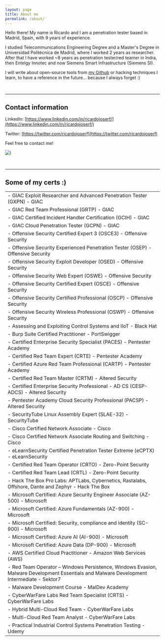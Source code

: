 ```yaml
---
layout: page
title: About me
permalink: /about/
---
```



Hello there! My name is Ricardo and I am a penetration tester based in Madrid, Spain, with 9 years of experience. 

I studied Telecommunications Engineering Degree and a Master's Degree in Universidad Politécnica de Madrid, where I worked 2 years as researcher. After that I have worked ~8 years as penetration tester/red teamer in Indra, then Entelgy Innotec and now Siemens Smart Infrastructure (Siemens SI).

I will write about open-source tools from [my Github](https://github.com/ricardojoserf) or hacking techniques I learn, to have a reference in the future... because I always forget :)

<br>

-------------------------------

## Contact information

LinkedIn: [https://www.linkedin.com/in/ricardojoserf/](https://www.linkedin.com/in/ricardojoserf/)

Twitter: [https://twitter.com/ricardojoserf](https://twitter.com/ricardojoserf)

Feel free to contact me!

![i](https://media.giphy.com/media/v1.Y2lkPTc5MGI3NjExNjliNTk4NTM3MjExZGQ4YzVlOGQ0MmQzNTFjYTFkNjYyMjYzNTVkOSZjdD1n/13HBDT4QSTpveU/giphy.gif)

<br>

-------------------------------

##  Some of my certs :)

|  |
|----------------|
| - GIAC Exploit Researcher and Advanced Penetration Tester (GXPN) - GIAC | 
| - GIAC Red Team Professional (GRTP) - GIAC |
| - GIAC Certified Incident Handler Certification (GCIH) - GIAC |
| - GIAC Cloud Penetration Tester (GCPN) - GIAC |
| - Offensive Security Certified Expert 3 (OSCE3) - Offensive Security | 
| - Offensive Security Experienced Penetration Tester (OSEP) - Offensive Security | 
| - Offensive Security Exploit Developer (OSED) - Offensive Security | 
| - Offensive Security Web Expert (OSWE) - Offensive Security | 
| - Offensive Security Certified Expert (OSCE) - Offensive Security | 
| - Offensive Security Certified Professional (OSCP) - Offensive Security | 
| - Offensive Security Wireless Professional (OSWP) - Offensive Security | 
| - Assessing and Exploiting Control Systems and IIoT - Black Hat | 
| - Burp Suite Certified Practitioner - PortSwigger | 
| - Certified Enterprise Security Specialist (PACES) - Pentester Academy | 
| - Certified Red Team Expert (CRTE) - Pentester Academy | 
| - Certified Azure Red Team Professional (CARTP) - Pentester Academy | 
| - Certified Red Team Master (CRTM) - Altered Security |
| - Certified Enterprise Security Professional - AD CS (CESP-ADCS) - Altered Security | 
| - Pentester Academy Cloud Security Professional (PACSP) - Altered Security | 
| - SecurityTube Linux Assembly Expert (SLAE-32) - SecurityTube | 
| - Cisco Certified Network Associate - Cisco | 
| - Cisco Certified Network Associate Routing and Switching - Cisco | 
| - eLearnSecurity Certified Penetration Tester Extreme (eCPTX) - eLearnSecurity | 
| - Certified Red Team Operator (CRTO) - Zero-Point Security | 
| - Certified Red Team Lead (CRTL) - Zero-Point Security | 
| - Hack The Box Pro Labs: APTLabs, Cybernetics, Rastalabs, Offshore, Dante and Zephyr - Hack The Box | 
| - Microsoft Certified: Azure Security Engineer Associate (AZ-500) - Microsoft | 
| - Microsoft Certified: Azure Fundamentals (AZ-900) - Microsoft | 
| - Microsoft Certified: Security, compliance and identity (SC-900) - Microsoft | 
| - Microsoft Certified: Azure AI (AI-900) - Microsoft | 
| - Microsoft Certified: Azure Data (DP-900) - Microsoft | 
| - AWS Certified Cloud Practitioner - Amazon Web Services (AWS) | 
| - Red Team Operator – Windows Persistence, Windows Evasion, Malware Development Essentials and Malware Development Intermediate - Sektor7 | 
| - Malware Development Course - MalDev Academy | 
| - CyberWarFare Labs Red Team Specialist (CRTS) - CyberWarFare Labs | 
| - Hybrid Multi-Cloud Red Team - CyberWarFare Labs |
| - Multi-Cloud Red Team Analyst - CyberWarFare Labs | 
| - Practical Industrial Control Systems Penetration Testing - Udemy | 
